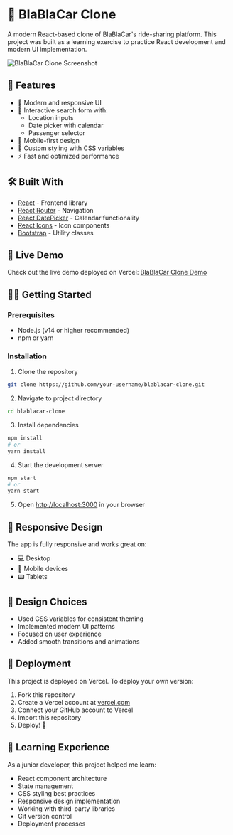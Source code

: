 # 🚗 BlaBlaCar Clone

A modern React-based clone of BlaBlaCar's ride-sharing platform. This project was built as a learning exercise to practice React development and modern UI implementation.

![BlaBlaCar Clone Screenshot](public/screenshot.png)

## 🌟 Features

- 💫 Modern and responsive UI
- 🎯 Interactive search form with:
  - Location inputs
  - Date picker with calendar
  - Passenger selector
- 📱 Mobile-first design
- 🎨 Custom styling with CSS variables
- ⚡ Fast and optimized performance

## 🛠️ Built With

- [React](https://reactjs.org/) - Frontend library
- [React Router](https://reactrouter.com/) - Navigation
- [React DatePicker](https://reactdatepicker.com/) - Calendar functionality
- [React Icons](https://react-icons.github.io/react-icons/) - Icon components
- [Bootstrap](https://getbootstrap.com/) - Utility classes

## 🚀 Live Demo

Check out the live demo deployed on Vercel: [BlaBlaCar Clone Demo](your-vercel-url-here)

## 🏃‍♂️ Getting Started

### Prerequisites

- Node.js (v14 or higher recommended)
- npm or yarn

### Installation

1. Clone the repository
```bash
git clone https://github.com/your-username/blablacar-clone.git
```

2. Navigate to project directory
```bash
cd blablacar-clone
```

3. Install dependencies
```bash
npm install
# or
yarn install
```

4. Start the development server
```bash
npm start
# or
yarn start
```

5. Open [http://localhost:3000](http://localhost:3000) in your browser

## 📱 Responsive Design

The app is fully responsive and works great on:
- 💻 Desktop
- 📱 Mobile devices
- 📟 Tablets

## 🎨 Design Choices

- Used CSS variables for consistent theming
- Implemented modern UI patterns
- Focused on user experience
- Added smooth transitions and animations

## 🚀 Deployment

This project is deployed on Vercel. To deploy your own version:

1. Fork this repository
2. Create a Vercel account at [vercel.com](https://vercel.com)
3. Connect your GitHub account to Vercel
4. Import this repository
5. Deploy! 🎉

## 🌱 Learning Experience

As a junior developer, this project helped me learn:
- React component architecture
- State management
- CSS styling best practices
- Responsive design implementation
- Working with third-party libraries
- Git version control
- Deployment processes

